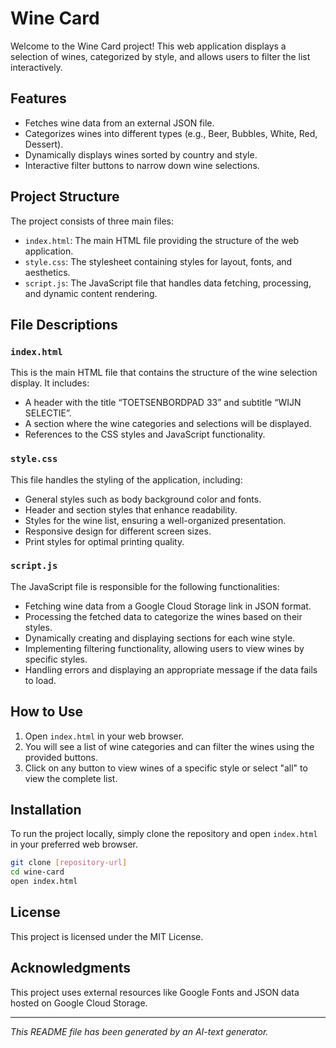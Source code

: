 # Wine Card

Welcome to the Wine Card project! This web application displays a selection of wines, categorized by style, and allows users to filter the list interactively. 

## Features

- Fetches wine data from an external JSON file.
- Categorizes wines into different types (e.g., Beer, Bubbles, White, Red, Dessert).
- Dynamically displays wines sorted by country and style.
- Interactive filter buttons to narrow down wine selections.

## Project Structure

The project consists of three main files:

- `index.html`: The main HTML file providing the structure of the web application.
- `style.css`: The stylesheet containing styles for layout, fonts, and aesthetics.
- `script.js`: The JavaScript file that handles data fetching, processing, and dynamic content rendering.

## File Descriptions

### `index.html`

This is the main HTML file that contains the structure of the wine selection display. It includes:

- A header with the title “TOETSENBORDPAD 33” and subtitle “WIJN SELECTIE”.
- A section where the wine categories and selections will be displayed.
- References to the CSS styles and JavaScript functionality.

### `style.css`

This file handles the styling of the application, including:

- General styles such as body background color and fonts.
- Header and section styles that enhance readability.
- Styles for the wine list, ensuring a well-organized presentation.
- Responsive design for different screen sizes.
- Print styles for optimal printing quality.

### `script.js`

The JavaScript file is responsible for the following functionalities:

- Fetching wine data from a Google Cloud Storage link in JSON format.
- Processing the fetched data to categorize the wines based on their styles.
- Dynamically creating and displaying sections for each wine style.
- Implementing filtering functionality, allowing users to view wines by specific styles.
- Handling errors and displaying an appropriate message if the data fails to load.

## How to Use

1. Open `index.html` in your web browser.
2. You will see a list of wine categories and can filter the wines using the provided buttons.
3. Click on any button to view wines of a specific style or select "all" to view the complete list.

## Installation

To run the project locally, simply clone the repository and open `index.html` in your preferred web browser.

```bash
git clone [repository-url]
cd wine-card
open index.html
```

## License

This project is licensed under the MIT License.

## Acknowledgments

This project uses external resources like Google Fonts and JSON data hosted on Google Cloud Storage. 

---

*This README file has been generated by an AI-text generator.*